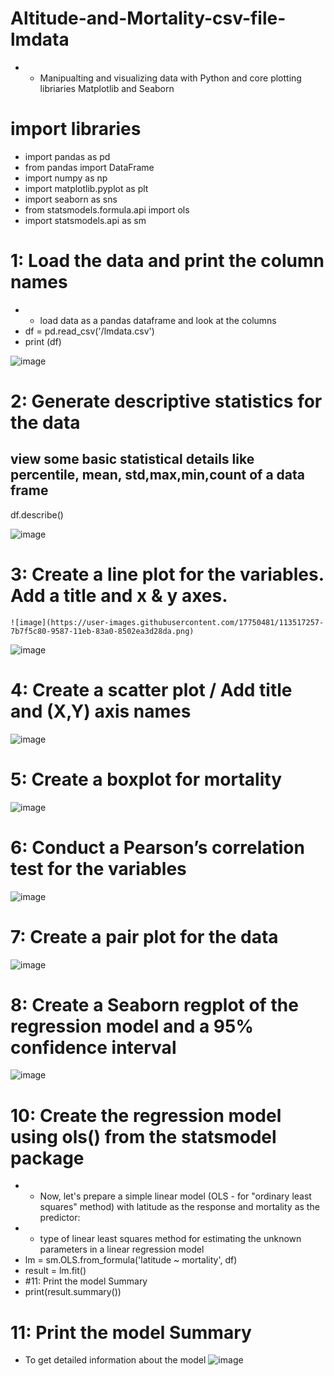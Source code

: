 # Altitude-and-Mortality-csv-file-lmdata
* * Manipualting and visualizing data with Python and core plotting libriaries Matplotlib and Seaborn
# import libraries
* import pandas as pd
* from pandas import DataFrame
* import numpy as np
* import matplotlib.pyplot as plt
* import seaborn as sns
* from statsmodels.formula.api import ols
* import statsmodels.api as sm

# 1: Load the data and print the column names
* * load data as a pandas dataframe and look at the columns
* df = pd.read_csv('/lmdata.csv')
* print (df)

![image](https://user-images.githubusercontent.com/17750481/113516988-05c6c100-9586-11eb-9cb8-866673fe4d7b.png)

# 2: Generate descriptive statistics for the data
## view some basic statistical details like percentile, mean, std,max,min,count of a data frame
df.describe()

![image](https://user-images.githubusercontent.com/17750481/113517180-1297e480-9587-11eb-9025-b418cedd7f10.png)

# 3: Create a line plot for the variables. Add a title and x & y axes.
    ![image](https://user-images.githubusercontent.com/17750481/113517257-7b7f5c80-9587-11eb-83a0-8502ea3d28da.png)
![image](https://user-images.githubusercontent.com/17750481/113518603-0401fb00-9590-11eb-904d-4db1303c647a.png)

# 4: Create a scatter plot / Add title and (X,Y) axis names
![image](https://user-images.githubusercontent.com/17750481/113517273-94880d80-9587-11eb-974b-19d62ca01a42.png)

# 5: Create a boxplot for mortality
![image](https://user-images.githubusercontent.com/17750481/113517295-b5506300-9587-11eb-973f-6fad033862e5.png)

# 6: Conduct a Pearson’s correlation test for the variables
![image](https://user-images.githubusercontent.com/17750481/113517306-c7ca9c80-9587-11eb-9d87-201eefc9b42d.png)

# 7: Create a pair plot for the data
![image](https://user-images.githubusercontent.com/17750481/113518135-02830380-958d-11eb-8460-b487c7e40f1d.png)

# 8: Create a Seaborn regplot of the regression model and a 95% confidence interval
![image](https://user-images.githubusercontent.com/17750481/113517413-78d13700-9588-11eb-86dd-95f87a4b192a.png)

# 10: Create the regression model using ols() from the statsmodel package
* * Now, let's prepare a simple linear model (OLS - for "ordinary least squares" method) with  latitude  as the response and mortality as the predictor:
* * type of linear least squares method for estimating the unknown parameters in a linear regression model
* lm = sm.OLS.from_formula('latitude ~ mortality', df)
 * result = lm.fit()
* #11: Print the model Summary
* print(result.summary())

# 11: Print the model Summary
* To get detailed information about the model
![image](https://user-images.githubusercontent.com/17750481/113517333-f2b4f080-9587-11eb-9974-138e08615c62.png)

